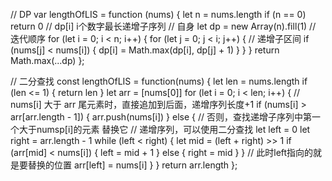 // DP
var lengthOfLIS = function (nums) {
    let n = nums.length
    if (n == 0) return 0
    // dp[i] i个数字最长递增子序列
    // 自身
    let dp = new Array(n).fill(1)
    // 迭代顺序
    for (let i = 0; i < n; i++) {
        for (let j = 0; j < i; j++) {
            // 递增子区间
            if (nums[j] < nums[i]) {
                dp[i] = Math.max(dp[i], dp[j] + 1)
            }
        }
    }
    return Math.max(...dp)
};

// 二分查找
const lengthOfLIS = function(nums) {
    let len = nums.length
    if (len <= 1) {
        return len
    }
    let arr = [nums[0]]
    for (let i = 0; i < len; i++) {
        // nums[i] 大于 arr 尾元素时，直接追加到后面，递增序列长度+1
        if (nums[i] > arr[arr.length - 1]) {
            arr.push(nums[i])
        } else {
            // 否则，查找递增子序列中第一个大于numsp[i]的元素 替换它
            // 递增序列，可以使用二分查找
            let left = 0
            let right = arr.length - 1
            while (left < right) {
                let mid = (left + right) >> 1
                if (arr[mid] < nums[i]) {
                    left = mid + 1
                } else {
                    right = mid
                }
            }
            // 此时left指向的就是要替换的位置
            arr[left] = nums[i]
        }
    }
    return arr.length
};